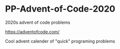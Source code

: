 # PP-Advent-of-Code-2020
2020s advent of code problems

https://adventofcode.com/

Cool advent calender of "quick" programing problems
